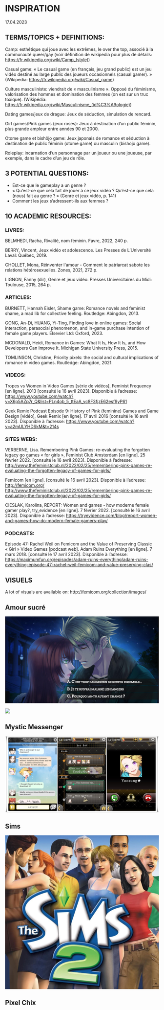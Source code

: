 # INSPIRATION

17.04.2023

## TERMS/TOPICS + DEFINITIONS:

Camp: esthétique qui joue avec les extrêmes, le over the top, associé à la communauté queer/gay (voir définition de wikipedia pour plus de détails: https://fr.wikipedia.org/wiki/Camp_(style))

Casual game: « Le casual game (en français, jeu grand public) est un jeu vidéo destiné au large public des joueurs occasionnels (casual gamer). » (Wikipedia: https://fr.wikipedia.org/wiki/Casual_game)

Culture masculiniste: viendrait de « masculinisme ». Opposé du féminisme, valorisation des hommes et domination des femmes (on est sur un truc toxique). (Wikipédia: https://fr.wikipedia.org/wiki/Masculinisme_(id%C3%A9ologie))

Dating games/jeux de drague: Jeux de séduction, simulation de rencard.

Girl games/Pink games (jeux roses): Jeux à destination d’un public féminin, plus grande ampleur entre années 90 et 2000.

Otome game et bishôjo game: Jeux japonais de romance et séduction à destination de public féminin (otome game) ou masculin (bishojo game).

Roleplay: incarnation d’un personnage par un joueur ou une joueuse, par exemple, dans le cadre d’un jeu de rôle.

## 3 POTENTIAL QUESTIONS:

- Est-ce que le gameplay a un genre ?
- « Qu’est-ce que cela fait de jouer à ce jeux vidéo ? Qu’est-ce que cela (nous) fait au genre ? » (Genre et jeux vidéo, p. 141)
- Comment les jeux s’adressent-ils aux femmes ?

## 10 ACADEMIC RESOURCES:

### LIVRES:

BELMHEDI, Racha, Rivalité, nom féminin. Favre, 2022, 240 p.

BERRY, Vincent, Jeux vidéo et adolescence. Les Presses de L’Université Laval: Québec, 2019.

CHOLLET, Mona, Réinventer l'amour - Comment le patriarcat sabote les relations hétérosexuelles. Zones, 2021, 272 p.

LIGNON, Fanny (dir), Genre et jeux vidéo. Presses Universitaires du Midi: Toulouse, 2015, 264 p.

### ARTICLES:

BURNETT, Hannah Eisler, Shame game: Romance novels and feminist shame, a mad lib for collective feeling. Routledge: Abingdon, 2013.

GONG, An-Di, HUANG, Yi-Ting, Finding love in online games: Social interaction, parasocial phenomenon, and in-game purchase intention of female game players. Elsevier Ltd: Oxford, 2023.

MCDONALD, Heidi, Romance in Games: What It Is, How It Is, and How Developers Can Improve It. Michigan State University Press, 2015.

TOMLINSON, Christine, Priority pixels: the social and cultural implications of romance in video games. Routledge: Abingdon, 2021.

### VIDEOS:

Tropes vs Women in Video Games [série de vidéos], Feminist Frequency [en ligne]. 2013 [consulté le 16 avril 2023]. Disponible à l’adresse: https://www.youtube.com/watch?v=X6p5AZp7r_Q&list=PLn4ob_5_ttEaA_vc8F3fjzE62esf9yP61

Geek Remix Podcast Episode 9: History of Pink (feminine) Games and Game Design [vidéo], Geek Remix [en ligne]. 17 avril 2016 [consulté le 16 avril 2023]. Disponible à l’adresse: https://www.youtube.com/watch?v=a2mULYHDSkM&t=214s

### SITES WEBS:

VERBERNE, Lisa. Remembering Pink Games: re-evaluating the forgotten legacy go games « for girls », Feminist Club Amsterdam [en ligne]. 25 février 2022. [consulté le 16 avril 2023]. Disponible à l’adresse: http://www.thefeministclub.nl/2022/02/25/remembering-pink-games-re-evaluating-the-forgotten-legacy-of-games-for-girls/

Femicom [en ligne]. [consulté le 16 avril 2023]. Disponible à l’adresse: http://femicom.org/
http://www.thefeministclub.nl/2022/02/25/remembering-pink-games-re-evaluating-the-forgotten-legacy-of-games-for-girls/

CIESLAK, Karolina, REPORT: Women and games - how moderne female gamer play?, try_evidence [en ligne]. 7 février 2022. [consulté le 16 avril 2023]. Disponible à l’adresse: https://tryevidence.com/blog/report-women-and-games-how-do-modern-female-gamers-play/

### PODCASTS:

Episode 47: Rachel Weil on Femicom and the Value of Preserving Classic « Girl » Video Games [podcast web]. Adam Ruins Everything [en ligne]. 7 mars 2018. [consulté le 17 avril 2023]. Disponible à l’adresse: https://maximumfun.org/episodes/adam-ruins-everything/adam-ruins-everything-episode-47-rachel-weil-femicom-and-value-preserving-clas/

## VISUELS

A lot of visuals are available on: http://femicom.org/collection/images/

## Amour sucré

![](inspiration-leonie-images.md/amoursucre1.jpeg)

![](inspiration-leonie-images.md/amoursucr%C3%A92.webp)

## Mystic Messenger

![](inspiration-leonie-images.md/Mystic-Messenger-Screenshots.jpg)

## Sims

![](inspiration-leonie-images.md/sims_2.jpg)

## Pixel Chix

[](inspiration-leonie-images.md/pixelchix.jpg.avif)
